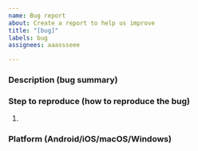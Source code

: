 ```yaml
---
name: Bug report
about: Create a report to help us improve
title: "[bug]"
labels: bug
assignees: aaassseee

---
```


### Description (bug summary)


### Step to reproduce (how to reproduce the bug)
1. 

### Platform (Android/iOS/macOS/Windows)
